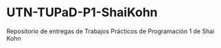# UTN-TUPaD-P1-ShaiKohn
Repositorio de entregas de Trabajos Prácticos de Programación 1 de Shai Kohn
